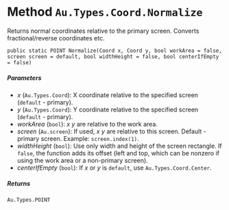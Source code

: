 # Method `Au.Types.Coord.Normalize`

Returns normal coordinates relative to the primary screen. Converts fractional/reverse coordinates etc.

```
public static POINT Normalize(Coord x, Coord y, bool workArea = false, screen screen = default, bool widthHeight = false, bool centerIfEmpty = false)
```

##### Parameters

- *x*  (`Au.Types.Coord`):
    X coordinate relative to the specified screen (`default` - primary).
- *y*  (`Au.Types.Coord`):
    Y coordinate relative to the specified screen (`default` - primary).
- *workArea*  (`bool`):
    *x* *y* are relative to the work area.
- *screen*  (`Au.screen`):
    If used, *x* *y* are relative to this screen. Default - primary screen. Example: `screen.index(1)`.
- *widthHeight*  (`bool`):
    Use only width and height of the screen rectangle. If `false`, the function adds its offset (left and top, which can be nonzero if using the work area or a non-primary screen).
- *centerIfEmpty*  (`bool`):
    If *x* or *y* is `default`, use `Au.Types.Coord.Center`.

##### Returns

`Au.Types.POINT`